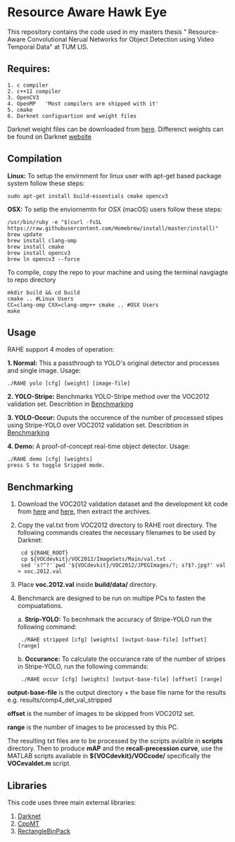 # Resource Aware Hawk Eye
This repository contains the code used in my masters thesis " Resource-Aware Convolutional Nerual Networks for Object Detection using Video Temporal Data" at TUM LIS.

## Requires:

	1. c compiler
	2. c++11 compiler
	3. OpenCV3
	4. OpenMP	'Most compilers are shipped with it'
	5. cmake
	6. Darknet configuartion and weight files

Darknet weight files can be downloaded from [here](http://pjreddie.com/media/files/yolo.weights). Differenct weights can be found on Darknet [website](http://pjreddie.com/darknet/)

## Compilation

**Linux:** To setup the envirnment for linux user with apt-get based package system follow these steps:
	
	sudo apt-get install build-essentials cmake opencv3 
	
**OSX:** To setip the enviornemtn for OSX (macOS) users follow these steps:

	/usr/bin/ruby -e "$(curl -fsSL https://raw.githubusercontent.com/Homebrew/install/master/install)"
	brew update
	brew install clang-omp
	brew install cmake
	brew install opencv3
	brew ln opencv3 --force
To compile, copy the repo to your machine and using the terminal navgiagte to repo directory

	mkdir build && cd build
	cmake .. #Linux Users
	CC=clang-omp CXX=clang-omp++ cmake .. #OSX Users
	make
	
## Usage

RAHE support 4 modes of operation:

**1. Normal:** This a passthrough to YOLO's original detector and processes and single image. Usage:

	./RAHE yolo [cfg] [weight] [image-file]

**2. YOLO-Stripe:** Benchmarks YOLO-Stripe method over the VOC2012 validation set. Describtion in [Benchmarking](#benchmark)

**3. YOLO-Occur:** Ouputs the occurence of the number of processed stipes using Stripe-YOLO over VOC2012 validation set. Describtion in [Benchmarking](#benchmark)

**4. Demo:** A proof-of-concept real-time object detector. Usage:

	./RAHE demo [cfg] [weights]
	press S to toggle Sripped mode.
	
## <a name="benchmark"></a> Benchmarking

1. Download the VOC2012 validation dataset and the development kit code from [here](http://host.robots.ox.ac.uk/pascal/VOC/voc2012/VOCtrainval_11-May-2012.tar) and [here](http://host.robots.ox.ac.uk/pascal/VOC/voc2012/VOCdevkit_18-May-2011.tar), then extract the archives.

2. Copy the val.txt from VOC2012 directory to RAHE root directory. The following commands creates the necessary filenames to be used by Darknet:

		cd ${RAHE_ROOT}
		cp ${VOCdevkit}/VOC2012/ImageSets/Main/val.txt .
		sed 's?^?'`pwd`'${VOCdevkit}/VOC2012/JPEGImages/?; s?$?.jpg?' val > voc.2012.val

3. Place **voc.2012.val** inside **build/data/** directory.

4. Benchmarck are designed to be run on multipe PCs to fasten the compuatations.
	
	a. **Strip-YOLO:** To becnhmark the accuracy of Stripe-YOLO run the following command:
		
		./RAHE stripped [cfg] [weights] [output-base-file] [offset] [range]
	b. **Occurance:** To calculate the occurance rate of the number of stripes in Stripe-YOLO, run the following commands:
	
		./RAHE occur [cfg] [weights] [output-base-file] [offset] [range]
		
		
 **output-base-file** is the output directory + the base file name for the results e.g. results/comp4_det_val_stripped
	
 **offset** is the number of images to be skipped from VOC2012 set.
	
 **range** is the number of images to be processed by this PC.

The resulting txt files are to be processed by the scripts avialble in **scripts** directory. Then to produce **mAP** and the **recall-precession curve**, use the MATLAB scripts available in **${VOCdevkit}/VOCcode/** specifically the **VOCevaldet.m** script.

## Libraries
This code uses three main external libraries:

1. [Darknet](https://github.com/pjreddie/darknet)
2. [CppMT](https://github.com/gnebehay/CppMT)
3. [RectangleBinPack](https://github.com/juj/RectangleBinPack)